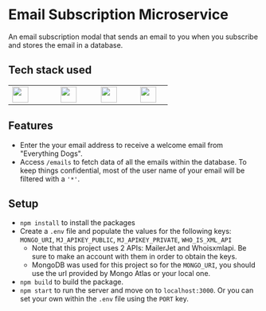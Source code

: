 # Email Subscription Microservice 

<!--[![Deploy](https://www.herokucdn.com/deploy/button.svg)](https://awesome-email-subs.herokuapp.com/)
&nbsp;-->

An email subscription modal that sends an email to you when you subscribe and stores the email in a database. 

## Tech stack used
<table width="100%" style='border:none'>
  <tbody>
    <tr valign="top" align='center'>
      <td width="15%" align="left">
        <img height="32px" src="https://cdn.svgporn.com/logos/mongodb.svg">
      </td>
      <td width="16%" align="center">
        <img height="32px" src="https://cdn.svgporn.com/logos/express.svg">
      </td>
      <td width="15%" align="center">
        <img height="32px" src="https://cdn.svgporn.com/logos/react.svg">
      </td>
      <td width="15%" align="center">
        <img height="32px" src="https://cdn.svgporn.com/logos/nodejs-icon.svg">
      </td>
    </tr>
  </tbody>
</table>

## Features
- Enter the your email address to receive a welcome email from "Everything Dogs". 
- Access `/emails` to fetch data of all the emails within the database. To keep things confidential, most of the user name of your email will be filtered with a `'*'`.

## Setup
- `npm install` to install the packages
- Create a `.env` file and populate the values for the following keys: `MONGO_URI`, `MJ_APIKEY_PUBLIC`, `MJ_APIKEY_PRIVATE`, `WHO_IS_XML_API`
  - Note that this project uses 2 APIs: MailerJet and Whoisxmlapi. Be sure to make an account with them in order to obtain the keys.
  - MongoDB was used for this project so for the `MONGO_URI`, you should use the url provided by Mongo Atlas or your local one.
- `npm build` to build the package.
- `npm start` to run the server and move on to `localhost:3000`. Or you can set your own within the `.env` file using the `PORT` key.
